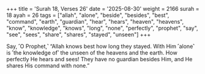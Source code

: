 +++
title = 'Surah 18, Verses 26'
date = '2025-08-30'
weight = 2166
surah = 18
ayah = 26
tags = ["allah", "alone", "beside", "besides", "best", "command", "earth", "guardian", "hear", "hears", "heaven", "heavens", "know", "knowledge", "knows", "long", "none", "perfectly", "prophet", "say", "see", "sees", "share", "shares", "stayed", "unseen"]
+++

Say, ˹O Prophet,˺ “Allah knows best how long they stayed. With Him ˹alone˺ is ˹the knowledge of˺ the unseen of the heavens and the earth. How perfectly He hears and sees! They have no guardian besides Him, and He shares His command with none.”